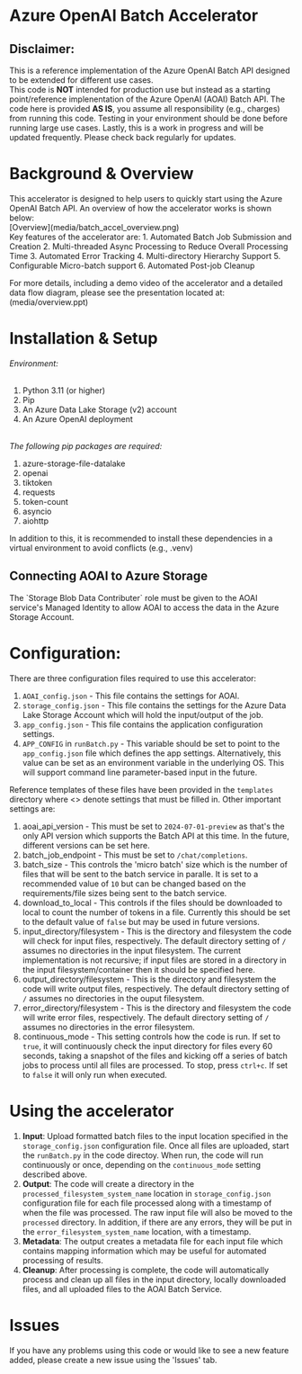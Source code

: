 <h1>Azure OpenAI Batch Accelerator</h1>
<h2>Disclaimer:</h2>This is a reference implementation of the Azure OpenAI Batch API designed to be extended for different use cases.<br/>
 This code is <b>NOT</b> intended for production use but instead as a starting point/reference implenentation of the Azure OpenAI (AOAI) Batch API. The code here is provided <b>AS IS</b>, you assume all responsibility (e.g., charges) from running this code. Testing in your environment should be done before running large use cases. Lastly, this is a work in progress and will be updated frequently. Please check back regularly for updates. 
 <h1>Background & Overview</h1>
 This accelerator is designed to help users to quickly start using the Azure OpenAI Batch API. An overview of how the accelerator works is shown below:
 <br/>[Overview](media/batch_accel_overview.png)<br/>
 Key features of the accelerator are:
 1. Automated Batch Job Submission and Creation
 2. Multi-threaded Async Processing to Reduce Overall Processing Time
 3. Automated Error Tracking
 4. Multi-directory Hierarchy Support
 5. Configurable Micro-batch support
 6. Automated Post-job Cleanup

 For more details, including a demo video of the accelerator and a detailed data flow diagram, please see the presentation located at: (media/overview.ppt)
 
<h1>Installation & Setup</h1>
<i>Environment:</i><br/><br/>

1. Python 3.11 (or higher)
2. Pip
3. An Azure Data Lake Storage (v2) account
4. An Azure OpenAI deployment

<br/><i>The following pip packages are required:</i><br/>
1. azure-storage-file-datalake<br/>
2. openai
3. tiktoken
4. requests
5. token-count
6. asyncio
7. aiohttp

In addition to this, it is recommended to install these dependencies in a virtual environment to avoid conflicts (e.g., .venv)
<h2>Connecting AOAI to Azure Storage</h2>
The `Storage Blob Data Contributer` role must be given to the AOAI service's Managed Identity to allow AOAI to access the data in the Azure Storage Account.
<h1>Configuration:</h1>
There are three configuration files required to use this accelerator:

1. `AOAI_config.json` - This file contains the settings for AOAI.
2. `storage_config.json` - This file contains the settings for the Azure Data Lake Storage Account which will hold the input/output of the job.
3. `app_config.json` - This file contains the application configuration settings.
4. `APP_CONFIG` in `runBatch.py` - This variable should be set to point to the `app_config.json` file which defines the app settings. Alternatively, this value can be set as an environment variable in the underlying OS. This will support command line parameter-based input in the future.

Reference templates of these files have been provided in the `templates` directory where <> denote settings that must be filled in. 
Other important settings are:

1. aoai_api_version - This must be set to `2024-07-01-preview` as that's the only API version which supports the Batch API at this time. In the future, different versions can be set here.
2. batch_job_endpoint - This must be set to `/chat/completions`.
3. batch_size - This controls the 'micro batch' size which is the number of files that will be sent to the batch service in paralle. It is set to a recommended value of `10` but can be changed
based on the requirements/file sizes being sent to the batch service.
4. download_to_local - This controls if the files should be downloaded to local to count the number of tokens in a file. Currently this should be set to the default value of `false` but may be used in future versions.
5. input_directory/filesystem - This is the directory and filesystem the code will check for input files, respectively. The default directory setting of `/` assumes no directories in the input filesystem. The current implementation is not recursive; if input files are stored in a directory in the input filesystem/container then it should be specified here.
6. output_directory/filesystem - This is the directory and filesystem the code will write output files, respectively. The default directory setting of `/` assumes no directories in the ouput filesystem. 
7. error_directory/filesystem - This is the directory and filesystem the code will write error files, respectively. The default directory setting of `/` assumes no directories in the error filesystem.
8. continuous_mode - This setting controls how the code is run. If set to `true`, it will continuously check the input directory for files every 60 seconds, taking a snapshot of the files and kicking off a series of batch jobs to process until all files are processed. To stop, press `ctrl+c`. If set to `false` it will only run when executed. 

<h1>Using the accelerator</h1>

1. <b>Input</b>: Upload formatted batch files to the input location specified in the `storage_config.json` configuration file. Once all files are uploaded, start the `runBatch.py` in the code directoy. When run, the code will run continuously or once, depending on the `continuous_mode` setting described above. 
2. <b>Output</b>: The code will create a directory in the `processed_filesystem_system_name` location in `storage_config.json` configuration file for each file processed along with a timestamp of when the file was processed. The raw input file will also be moved to the `processed` directory. In addition, if there are any errors, they will be put in the `error_filesystem_system_name` location, with a timestamp. 
3. <b>Metadata</b>: The output creates a metadata file for each input file which contains mapping information which may be useful for automated processing of results.
4. <b>Cleanup</b>: After processing is complete, the code will automatically process and clean up all files in the input directory, locally downloaded files, and all uploaded files to the AOAI Batch Service.

<h1>Issues</h1>
If you have any problems using this code or would like to see a new feature added, please create a new issue using the 'Issues' tab.

